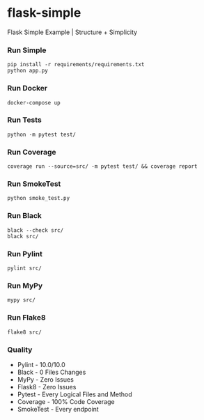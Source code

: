 # flask-simple
Flask Simple Example | Structure + Simplicity

### Run Simple
```
pip install -r requirements/requirements.txt
python app.py
```

### Run Docker
```
docker-compose up
```

### Run Tests
```
python -m pytest test/
```

### Run Coverage
```
coverage run --source=src/ -m pytest test/ && coverage report
```

### Run SmokeTest
```
python smoke_test.py
```

### Run Black
```
black --check src/
black src/
```

### Run Pylint
```
pylint src/
```

### Run MyPy
```
mypy src/
```

### Run Flake8
```
flake8 src/
```

### Quality
- Pylint - 10.0/10.0
- Black - 0 Files Changes
- MyPy - Zero Issues
- Flask8 - Zero Issues
- Pytest - Every Logical Files and Method
- Coverage - 100% Code Coverage
- SmokeTest - Every endpoint

